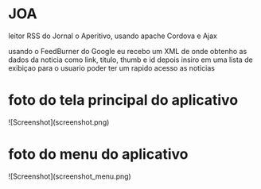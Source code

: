 # JOA
leitor RSS do Jornal o Aperitivo, usando apache Cordova e Ajax 

usando o FeedBurner do Google eu recebo um XML de onde obtenho as dados da noticia como link, titulo, thumb e id 
depois insiro em uma lista de exibiçao para o usuario poder ter um rapido acesso as noticias

<h1>foto do tela principal do aplicativo</h1>
![Screenshot](screenshot.png)

<h1>foto do menu do aplicativo</h1>
![Screenshot](screenshot_menu.png)



